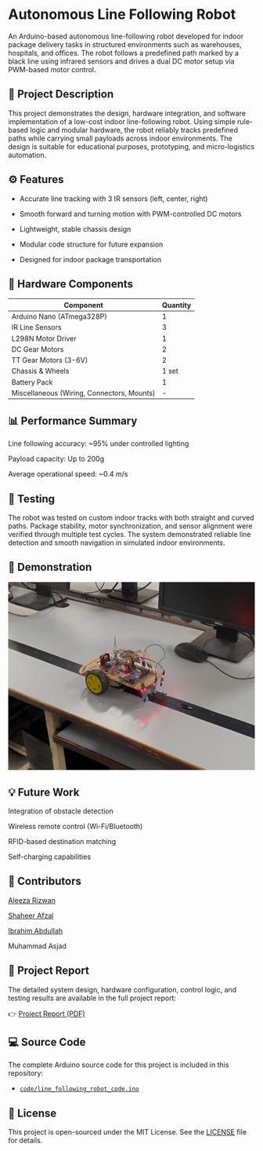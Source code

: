 # Autonomous Line Following Robot
An Arduino-based autonomous line-following robot developed for indoor package delivery tasks in structured environments such as warehouses, hospitals, and offices. The robot follows a predefined path marked by a black line using infrared sensors and drives a dual DC motor setup via PWM-based motor control.

## 📖 Project Description
This project demonstrates the design, hardware integration, and software implementation of a low-cost indoor line-following robot. Using simple rule-based logic and modular hardware, the robot reliably tracks predefined paths while carrying small payloads across indoor environments. The design is suitable for educational purposes, prototyping, and micro-logistics automation.

## ⚙️ Features

- Accurate line tracking with 3 IR sensors (left, center, right)

- Smooth forward and turning motion with PWM-controlled DC motors

- Lightweight, stable chassis design

- Modular code structure for future expansion

- Designed for indoor package transportation

## 🔧 Hardware Components

| Component | Quantity |
| ----------- | ----------- |
| Arduino Nano (ATmega328P) | 1 |
| IR Line Sensors | 3 |
| L298N Motor Driver | 1 |
| DC Gear Motors | 2 |
| TT Gear Motors (3-6V) | 2 |
| Chassis & Wheels | 1 set |
| Battery Pack | 1 |
| Miscellaneous (Wiring, Connectors, Mounts) | - |

## 📊 Performance Summary
Line following accuracy: ~95% under controlled lighting

Payload capacity: Up to 200g

Average operational speed: ~0.4 m/s

## 🧪 Testing
The robot was tested on custom indoor tracks with both straight and curved paths. Package stability, motor synchronization, and sensor alignment were verified through multiple test cycles. The system demonstrated reliable line detection and smooth navigation in simulated indoor environments.

## 📸 Demonstration

![Robot Demo](images/robotDemo.jpg)

## 💡 Future Work
Integration of obstacle detection

Wireless remote control (Wi-Fi/Bluetooth)

RFID-based destination matching

Self-charging capabilities

## 👥 Contributors
[Aleeza Rizwan](https://github.com/its-aleezA)

[Shaheer Afzal](https://github.com/ShaheerAfzal)

[Ibrahim Abdullah](https://github.com/Ibrahim5570)

Muhammad Asjad

## 📄 Project Report
The detailed system design, hardware configuration, control logic, and testing results are available in the full project report:

👉 [Project Report (PDF)](report/Project_Report.pdf)

## 💻 Source Code

The complete Arduino source code for this project is included in this repository:

- [`code/line_following_robot_code.ino`](code/line_following_robot_code.ino)

## 🔖 License
This project is open-sourced under the MIT License. See the [LICENSE](LICENSE) file for details.
